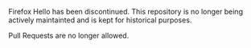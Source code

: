 Firefox Hello has been discontinued. This repository is no longer being actively maintainted and is kept for historical purposes.

Pull Requests are no longer allowed.
